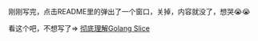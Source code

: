 刚刚写完，点击README里的弹出了一个窗口，关掉，内容就没了，想哭😭😭

看这个吧，不想写了=> [彻底理解Golang Slice](https://www.jianshu.com/p/dba469da4be5)

